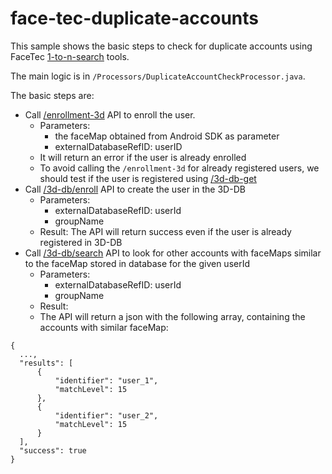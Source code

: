 # face-tec-duplicate-accounts
This sample shows the basic steps to check for duplicate accounts using FaceTec [1-to-n-search](https://dev.facetec.com/1-to-n-search) tools.

The main logic is in `/Processors/DuplicateAccountCheckProcessor.java`.

The basic steps are:
- Call [/enrollment-3d](https://dev.facetec.com/api-guide#enrollment-3d) API to enroll the user.
  - Parameters:
    - the faceMap obtained from Android SDK as parameter
    - externalDatabaseRefID: userID
  - It will return an error if the user is already enrolled
  - To avoid calling the `/enrollment-3d` for already registered users, we should test if the user is registered using [/3d-db-get](https://dev.facetec.com/api-guide#3d-db-get)
- Call [/3d-db/enroll](https://dev.facetec.com/api-guide#3d-db-enroll) API to create the user in the 3D-DB
  - Parameters:
    - externalDatabaseRefID: userId
    - groupName
  -  Result: The API will return success even if the user is already registered in 3D-DB
- Call [/3d-db/search](https://dev.facetec.com/api-guide#3d-db-search) API to look for other accounts with faceMaps similar to the faceMap stored in database for the given userId
  - Parameters:
    - externalDatabaseRefID: userId
    - groupName
  -  Result:
    - The API will return a json with the following array, containing the accounts with similar faceMap:
```
{
  ...,
  "results": [
      {
          "identifier": "user_1",
          "matchLevel": 15
      },
      {
          "identifier": "user_2",
          "matchLevel": 15
      }
  ],
  "success": true
}
```
